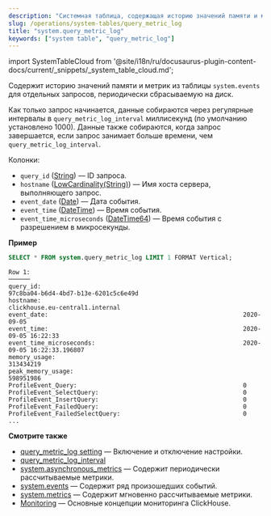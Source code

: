 ```yaml
---
description: "Системная таблица, содержащая историю значений памяти и метрик из таблицы `system.events` для отдельных запросов, периодически сбрасываемая на диск."
slug: /operations/system-tables/query_metric_log
title: "system.query_metric_log"
keywords: ["system table", "query_metric_log"]
---
```


import SystemTableCloud from '@site/i18n/ru/docusaurus-plugin-content-docs/current/_snippets/_system_table_cloud.md';

<SystemTableCloud/>

Содержит историю значений памяти и метрик из таблицы `system.events` для отдельных запросов, периодически сбрасываемую на диск.

Как только запрос начинается, данные собираются через регулярные интервалы в `query_metric_log_interval` миллисекунд (по умолчанию установлено 1000). Данные также собираются, когда запрос завершается, если запрос занимает больше времени, чем `query_metric_log_interval`.

Колонки:
- `query_id` ([String](../../sql-reference/data-types/string.md)) — ID запроса.
- `hostname` ([LowCardinality(String)](../../sql-reference/data-types/string.md)) — Имя хоста сервера, выполняющего запрос.
- `event_date` ([Date](../../sql-reference/data-types/date.md)) — Дата события.
- `event_time` ([DateTime](../../sql-reference/data-types/datetime.md)) — Время события.
- `event_time_microseconds` ([DateTime64](../../sql-reference/data-types/datetime64.md)) — Время события с разрешением в микросекунды.

**Пример**

``` sql
SELECT * FROM system.query_metric_log LIMIT 1 FORMAT Vertical;
```

``` text
Row 1:
──────
query_id:                                                        97c8ba04-b6d4-4bd7-b13e-6201c5c6e49d
hostname:                                                        clickhouse.eu-central1.internal
event_date:                                                      2020-09-05
event_time:                                                      2020-09-05 16:22:33
event_time_microseconds:                                         2020-09-05 16:22:33.196807
memory_usage:                                                    313434219
peak_memory_usage:                                               598951986
ProfileEvent_Query:                                              0
ProfileEvent_SelectQuery:                                        0
ProfileEvent_InsertQuery:                                        0
ProfileEvent_FailedQuery:                                        0
ProfileEvent_FailedSelectQuery:                                  0
...
```

**Смотрите также**

- [query_metric_log setting](../../operations/server-configuration-parameters/settings.md#query_metric_log) — Включение и отключение настройки.
- [query_metric_log_interval](../../operations/settings/settings.md#query_metric_log_interval)
- [system.asynchronous_metrics](../../operations/system-tables/asynchronous_metrics.md) — Содержит периодически рассчитываемые метрики.
- [system.events](/operations/system-tables/events) — Содержит ряд произошедших событий.
- [system.metrics](../../operations/system-tables/metrics.md) — Содержит мгновенно рассчитываемые метрики.
- [Monitoring](../../operations/monitoring.md) — Основные концепции мониторинга ClickHouse.
